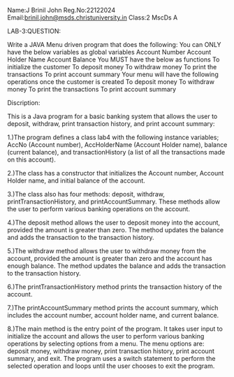 Name:J Brinil John
Reg.No:22122024
Email:brinil.john@msds.christuniversity.in
Class:2 MscDs A

LAB-3:QUESTION:

Write a JAVA Menu driven program that does the following:
    You can ONLY have the below variables as global variables
        Account Number
        Account Holder Name
        Account Balance
    You MUST have the below as functions
        To initialize the customer
        To deposit money
        To withdraw money
        To print the transactions
        To print account summary
    Your menu will have the following operations once the customer is created
        To deposit money
        To withdraw money
        To print the transactions
        To print account summary

Discription:

This is a Java program for a basic banking system that allows the user to deposit, withdraw, print transaction history, and print account summary:

1.)The program defines a class lab4 with the following instance variables; AccNo (Account number), AccHolderName (Account Holder name), balance (current balance), and transactionHistory (a list of all the transactions made on this account).

2.)The class has a constructor that initializes the Account number, Account Holder name, and initial balance of the account.

3.)The class also has four methods: deposit, withdraw, printTransactionHistory, and printAccountSummary. These methods allow the user to perform various banking operations on the account.

4.)The deposit method allows the user to deposit money into the account, provided the amount is greater than zero. The method updates the balance and adds the transaction to the transaction history.

5.)The withdraw method allows the user to withdraw money from the account, provided the amount is greater than zero and the account has enough balance. The method updates the balance and adds the transaction to the transaction history.

6.)The printTransactionHistory method prints the transaction history of the account.

7.)The printAccountSummary method prints the account summary, which includes the account number, account holder name, and current balance.

8.)The main method is the entry point of the program. It takes user input to initialize the account and allows the user to perform various banking operations by selecting options from a menu. The menu options are: deposit money, withdraw money, print transaction history, print account summary, and exit. The program uses a switch statement to perform the selected operation and loops until the user chooses to exit the program.


